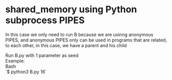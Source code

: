 ﻿# shared_memory using Python subprocess PIPES
In this case we only need to run B because we are usinng anonymous PIPES, and anonymous PIPES only can be used in programs that are related, to each other, in this case, we have a parent and his child

Run B.py with 1 parameter as seed  
Example:  
Bash  
´$ python3 B.py 16´


